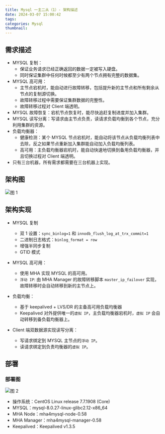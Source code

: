 ```yaml
---
title: Mysql 一主二从（1）- 架构描述
date: 2024-03-07 15:00:42
tags:
categories: Mysql
thumbnail:
---
```


## 需求描述

- MYSQL 复制：
  - 保证业务请求已经正确返回的数据一定被写入硬盘。
  - 同时保证集群中任何时候都至少有两个节点拥有完整的数据集。
- MYSQL 高可用：
  - 主节点宕机时，能自动进行故障转移，包括提升新的主节点和所有剩余从节点的复制源切换。
  - 故障转移过程中需要保证集群数据的完整性。
  - 故障转移过程对 Client 端透明。
- MYSQL 故障恢复：宕机节点恢复时，能尽快追赶复制进度并加入集群。
- MYSQL 读写分离：写请求由主节点负责，读请求负载均衡到各个节点，充分利用集群的资源。
- 负载均衡器：
  - 健康检测：某个 MYSQL 节点宕机时，能自动将该节点从负载均衡列表中去除，反之如果节点重新加入集群能自动加入负载均衡列表。
  - 高可用：主负载均衡器宕机时，能自动快速地切换到备用负载均衡器，并且切换过程对 Client 端透明。
- 只有三台机器，所有需求都需要在三台机器上实现。
<!--more-->

## 架构图

![图 1](1_master_2_slave_arch.png)

## 架构实现

- MYSQL 复制
  - 双 1 设置：`sync_binlog=1`  和 `innodb_flush_log_at_trx_commit=1` 
  - 二进制日志格式：`binlog_format = row`
  - 增强半同步复制
  - GTID 模式
- MYSQL 高可用：
  - 使用 MHA 实现 MYSQL 的高可用。
  - `浮动 IP`:  由 MHA Manager 的故障转移脚本 `master_ip_failover` 实现，故障转移时会自动转移到新的主节点上。

- 负载均衡：
  - 基于 keepalived + LVS/DR 的主备高可用负载均衡器
  - Keepalived 对外提供唯一的`虚拟 IP`，主负载均衡器宕机时，`虚拟 IP` 会自动转移到备负载均衡器上。
- Client 端双数据源实现读写分离：
  - 写请求绑定到 MYSQL 主节点的`浮动 IP`。
  - 读请求绑定到负责均衡器的`虚拟 IP`。

## 部署

### 部署图

![图 2](1_master_2_slave_deploy.png)

- 操作系统：CentOS Linux release 7.7.1908 (Core)
- MYSQL：mysql-8.0.27-linux-glibc2.12-x86_64
- MHA Node：mha4mysql-node-0.58
- MHA Manager：mha4mysql-manager-0.58
- Keepalived：Keepalived v1.3.5